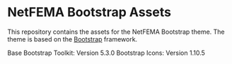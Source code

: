 # NetFEMA Bootstrap Assets

This repository contains the assets for the NetFEMA Bootstrap theme. The theme is based on the [Bootstrap](http://getbootstrap.com/) framework.

Base Bootstrap Toolkit: Version 5.3.0
Bootstrap Icons: Version 1.10.5
